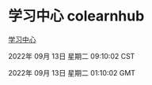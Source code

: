 # 学习中心 colearnhub
[学习中心](http://27.19.32.34:56308/colearnhub/)

2022年 09月 13日 星期二 09:10:02 CST

2022年 09月 13日 星期二 01:10:02 GMT

